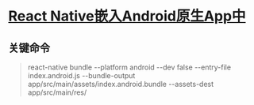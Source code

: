 # [React Native嵌入Android原生App中](http://cokernut.top/android_React_Native_to_Native.html)

## 关键命令
> react-native bundle --platform android --dev false --entry-file index.android.js --bundle-output app/src/main/assets/index.android.bundle --assets-dest app/src/main/res/